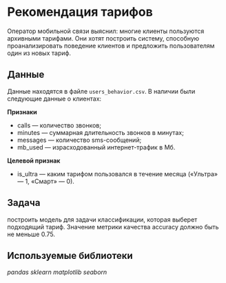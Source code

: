 # Рекомендация тарифов

Оператор мобильной связи выяснил: многие клиенты пользуются архивными тарифами. Они хотят построить систему, способную проанализировать поведение клиентов и предложить пользователям один из новых тариф.

## Данные

Данные находятся в файле `users_behavior.csv`. В наличии были следующие данные о клиентах:

**Признаки**
- сalls — количество звонков;
- minutes — суммарная длительность звонков в минутах;
- messages — количество sms-сообщений;
- mb_used — израсходованный интернет-трафик в Мб.

**Целевой признак**
- is_ultra — каким тарифом пользовался в течение месяца («Ультра» — 1, «Смарт» — 0).

## Задача

построить модель для задачи классификации, которая выберет подходящий тариф. Значение метрики качества accuracy должно быть не меньше 0.75.

## Используемые библиотеки
*pandas* *sklearn* *matplotlib* *seaborn*


